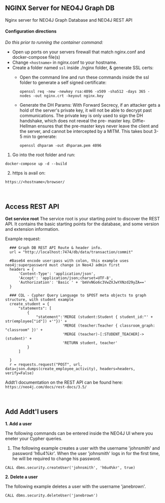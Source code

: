 ## NGINX Server for NEO4J Graph DB
Nginx server for NEO4J Graph Database and NEO4J REST API

#### Configuration directions

<em>Do this prior to running the container command:</em>

 - Open up ports on your servers firewall that match nginx.conf and docker-compose file(s)
 - Change ```<hostname>``` in nginx.conf to your hostname. 
 - Create a folder named ```ssl``` inside ./nginx folder, & generate SSL certs:
    - Open the command line and run these commands inside the ssl folder to generate a self signed certificate:
    
      ```openssl req -new -newkey rsa:4096 -x509 -sha512 -days 365 -nodes -out nginx.crt -keyout nginx.key```
      
    - Generate the DH Params: With Forward Secrecy, if an attacker gets a hold of the server's private key, it will not be able to decrypt past communications. The private key is only used to sign the DH handshake, which does not reveal the pre- master key. Diffie-Hellman ensures that the pre-master keys never leave the client and the server, and cannot be intercepted by a MITM. This takes bout 3-5 min to generate:
    
      ```openssl dhparam -out dhparam.pem 4096```
 
 
 1. Go into the root folder and run:
 
 ``` docker-compose up -d --build ```
 
 2. https is avail on: 
 
 ```https://<hostname>/browser/```
 
 <br />

 
 ## Access REST API
 
<strong>Get service root</strong>
The service root is your starting point to discover the REST API. It contains the basic starting points for the database, and some version and extension information.

Example request:

```
  ### Graph DB REST API Route & header info.
  url = "http://localhost:7474/db/data/transaction/commit"
 
  #Base64 encode user:pass with colon, this example uses neo4j:superpassword must change in Neo4J admin first 
  headers = {
      'Content-Type': 'application/json',
      'Accept': 'application/json;charset=UTF-8',
      'Authorization': 'Basic ' + 'bmVvNGo6c3VwZXJwYXNzd29yZA=='
  }

  ### CQL - Cypher Query Language to $POST meta objects to graph structure, with student example
  create_student = {
      "statements": [
          {
              "statement":'MERGE (student:Student { student_id:"' + str(employee["id"]) +'"})' +
                          'MERGE (teacher:Teacher { classroom_graph: "classroom" })' +
                          'MERGE (teacher)-[:STUDENT_TEACHER]->(student)' +
                          'RETURN student, teacher'
          }
      ]

  }
  r = requests.request("POST", url, data=json.dumps(create_employee_activity), headers=headers, verify=False)

```
 
Addt'l documentation on the REST API can be found here: ```https://neo4j.com/docs/rest-docs/3.5/```

 
<br />

 
 ## Add Addt'l users

<strong>1. Add a user</strong>

The following commands can be entered inside the NEO4J UI where you eneter your Cypher queries.

1. The following example creates a user with the username 'johnsmith' and password 'h6u4%kr'. When the user 'johnsmith' logs in for the first time, he will be required to change his password. 

```CALL dbms.security.createUser('johnsmith', 'h6u4%kr', true)```

<strong>2. Delete a user</strong>

The following example deletes a user with the username 'janebrown'.

```CALL dbms.security.deleteUser('janebrown')```
